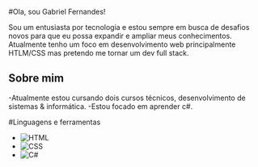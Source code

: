 #Ola, sou Gabriel Fernandes!

Sou um entusiasta por tecnologia e estou sempre em busca de desafios novos para que eu possa expandir e ampliar meus conhecimentos.
Atualmente tenho um foco em desenvolvimento web principalmente HTLM/CSS mas pretendo me tornar um dev full stack.

## Sobre mim

-Atualmente estou cursando dois cursos técnicos, desenvolvimento de sistemas & informática.
-Estou focado em aprender c#.

#Linguagens e ferramentas

- ![HTML](https://img.shields.io/badge/-HTML-red)
- ![CSS](https://img.shields.io/badge/-CSS-blue)
- ![C#](https://img.shields.io/badge/-C%23-239120?style=flat&logo=csharp&logoColor=white)
